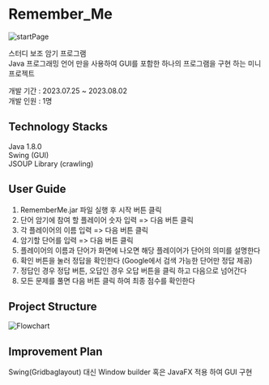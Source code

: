 # **Remember_Me**  

![startPage](https://github.com/JungHoon1039/Remember_Me/assets/91243743/255d7463-5325-436b-bc4e-6507c55e8709)  

스터디 보조 암기 프로그램  
Java 프로그래밍 언어 만을 사용하여 GUI를 포함한 하나의 프로그램을 구현 하는 미니 프로젝트  
  
개발 기간 : 2023.07.25 ~ 2023.08.02  
개발 인원 : 1명  

## **Technology Stacks**  
Java 1.8.0  
Swing (GUI)  
JSOUP Library (crawling)  

## **User Guide**
1. RememberMe.jar 파일 실행 후 시작 버튼 클릭
2. 단어 암기에 참여 할 플레이어 숫자 입력 => 다음 버튼 클릭
3. 각 플레이어의 이름 입력 => 다음 버튼 클릭
4. 암기할 단어를 입력 => 다음 버튼 클릭
5. 플레이어의 이름과 단어가 화면에 나오면 해당 플레이어가 단어의 의미를 설명한다
6. 확인 버튼을 눌러 정답을 확인한다 (Google에서 검색 가능한 단어만 정답 제공)
7. 정답인 경우 정답 버튼, 오답인 경우 오답 버튼을 클릭 하고 다음으로 넘어간다
8. 모든 문제를 풀면 다음 버튼 클릭 하여 최종 점수를 확인한다

## **Project Structure**    
![Flowchart](https://github.com/JungHoon1039/Remember_Me/assets/91243743/5d8b276a-534e-49dd-a0ba-a3ee4802b385)

## **Improvement Plan**  
Swing(Gridbaglayout) 대신 Window builder 혹은 JavaFX 적용 하여 GUI 구현  

